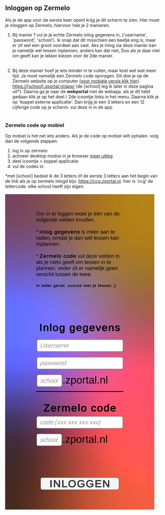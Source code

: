 ## Inloggen op Zermelo

Als je de app voor de eerste keer opent krijg je dit scherm te zien. 
Hier moet je inloggen op Zermelo, hiervoor heb je 2 manieren.

1) Bij manier 1 vul je je echte Zermelo inlog gegevens in, ('username', 'password', 'school'). Ik snap dat dit misschien een beetje eng is, maar er zit wel een groot voordeel aan vast. Aks je inlog via deze manier kan je namelijk wél lessen inplannen, anders kan dat niet, Dus als je daar niet om geeft kan je lekker kiezen voor de 2de manier.<br><br>

2) Bij deze manier hoef je iets minder in te vullen, maar kost wel wat meer tijd. Je moet namelijk een Zermelo code opvragen. Dit doe je op de Zermelo website op je computer ([voor mobiele versie klik hier](#zermelo-code-op-mobiel)). [https://[school].zportal.nl/app/]() (de [school] leg ik later in deze pagina uit*). Daarna ga je naar de **webportal** niet de webapp. als je dit hebt gedaan klik je op het deel / 2de icoontje links in het menu. Daarna klik je op 'koppel externe applicatie'. Dan krijg je een 3 letters en een 12 cijferige code op je scherm. vul deze in in de app.
 <br><br> 

### Zermelo code op mobiel
Op mobiel is het net iets anders. Als je de code op mobiel wilt ophalen. volg dan de volgende stappen: 
   1) log in op zermelo
   2) activeer desktop modus in je browser [meer uitleg](https://helpdeskgeek.com/how-to/how-to-activate-desktop-mode-in-any-browser-on-android-ios)
   3) deel icoontje > koppel applicatie
   4) vul de codes in.
   

*met [school] bedoel ik de 3 letters óf de eerste 3 letters aan het begin van de link als je op zermelo inlogd bijv. https://ccg.zportal.nl. hier is 'ccg' de lettercode. elke school heeft zijn eigen.<br><br>
![](Assets/InloggenOpZermelo.jpg)
